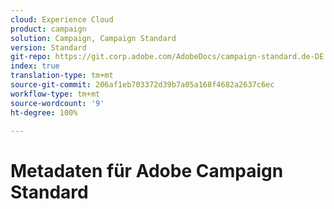 ```yaml
---
cloud: Experience Cloud
product: campaign
solution: Campaign, Campaign Standard
version: Standard
git-repo: https://git.corp.adobe.com/AdobeDocs/campaign-standard.de-DE
index: true
translation-type: tm+mt
source-git-commit: 206af1eb703372d39b7a05a168f4682a2637c6ec
workflow-type: tm+mt
source-wordcount: '9'
ht-degree: 100%

---
```



# Metadaten für Adobe Campaign Standard
